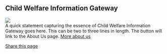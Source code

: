 <section class="usa-hero" aria-label="Introduction";>
  <div class="grid-container">
    <div class="usa-hero__callout">
      <h1 class="usa-hero__heading">
        <span class="usa-hero__heading--alt">Child Welfare Information Gateway</span>
      </h1> 
      <div class="hero-image"><img src="https://via.placeholder.com/150" /></div>
      A quick statement capturing the essence of Child Welfare Information Gateway goes here. This can be two to three lines in length. The button will link to the About Us page.
      <a class="usa-button hero-landing-button"
        href="{{ hero.button.href | relative_url }}">
        More about us
      </a>
      <p class="share-page">
        <a href="" class="hero-share-link">Share this page</a>
      </p>
    </div>
  </div>
</section>
